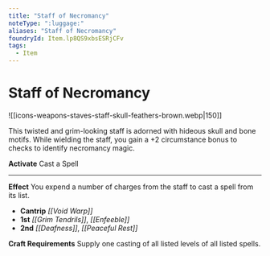 ```yaml
---
title: "Staff of Necromancy"
noteType: ":luggage:"
aliases: "Staff of Necromancy"
foundryId: Item.lp8QS9xbsESRjCFv
tags:
  - Item
---
```


# Staff of Necromancy
![[icons-weapons-staves-staff-skull-feathers-brown.webp|150]]

This twisted and grim-looking staff is adorned with hideous skull and bone motifs. While wielding the staff, you gain a +2 circumstance bonus to checks to identify necromancy magic.

**Activate** Cast a Spell

* * *

**Effect** You expend a number of charges from the staff to cast a spell from its list.

*   **Cantrip** _[[Void Warp]]_
*   **1st** _[[Grim Tendrils]]_, _[[Enfeeble]]_
*   **2nd** _[[Deafness]]_, _[[Peaceful Rest]]_

**Craft Requirements** Supply one casting of all listed levels of all listed spells.
